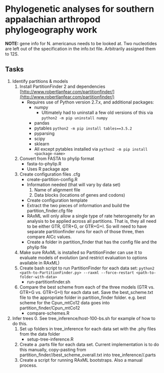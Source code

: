 # Phylogenetic analyses for southern appalachian arthropod phylogeography work

**NOTE:** gene info for N. americanus needs to be looked at. Two nucleotides are left out of the specification in the info.txt file. Arbitrarily assigned them to 12S.

## Tasks
1. Identify partitions & models
    1. Install PartitionFinder 2 and dependencies [http://www.robertlanfear.com/partitionfinder/](http://www.robertlanfear.com/partitionfinder/)
        + Requires use of Python version 2.7.x, and additional packages:
            + numpy
                + Ultimately had to uninstall a few old versions of this via
                `python2 -m pip uninstall numpy`
            + pandas
            + pytables `python2 -m pip install tables==3.5.2`
            + pyparsing
            + scipy
            + sklearn
            + All except pytables installed via `python2 -m pip install <package-name>`
    2. Convert from FASTA to phylip format
        + fasta-to-phylip.R
        + Uses R package ape
    3. Create configuration files .cfg
        + create-partition-config.R
        + Information needed (that will vary by data set)
            1. Name of alignment file
            2. Data blocks (locations of genes and codons)
        + Create configuration template
        + Extract the two pieces of information and build the partition_finder.cfg file
        + RAxML will only allow a single type of rate heterogeneity for an analysis to be applied across all partitions. That is, they all need to be either GTR, GTR+G, or GTR+G+I. So will need to have separate partitionfinder runs for each of those three, then compare AICc values.
        + Create a folder in partition_finder that has the config file and the phylip file
    4. Make sure RAxML is installed so PartitionFinder can use it to evaluate models of evolution (and restrict evaluation to options available in RAxML)
    5. Create bash script to run PartitionFinder for each data set: `python2 <path-to-PartitionFinder.py> --raxml --force-restart <path-to-folder-with-data>`
        + run-partitionfinder.sh
    6. Compare the best scheme from each of the three models (GTR vs. GTR+G vs. GTR+G+I) for each data set. Save the best_scheme.txt file to the appropriate folder in partition_finder folder. e.g. best scheme for the Cpun_mtCo12 data goes into partition_finder/Cpun_mtCo12
        + compare-schemes.R
2. Infer trees
    0. See tree_inference/host-100-bs.sh for example of how to do this.
    1. Set up folders in tree_inference for each data set with the .phy files from the data folder
        + setup-tree-inference.R
    2. Create a .parts file for each data set. Current implementation is to do this manually, copy-pasting from partition_finder/<DATASET>/best_scheme_overall.txt into tree_inference/<DATASET>/<DATASET>.parts
    3. Create a script for running RAxML bootstraps. Also a manual process.